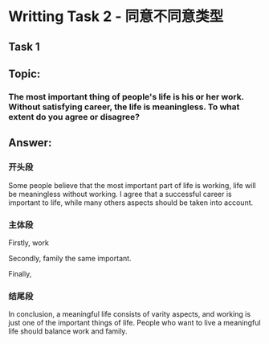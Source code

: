 # Writting Task 2 - 同意不同意类型

## Task 1 
## Topic:

### The most important thing of people's life is his or her work. Without satisfying career, the life is meaningless. To what extent do you agree or disagree?

## Answer:

### 开头段
Some people believe that the most important part of life is working, life will be meaningless without working. I agree that a successful career is important to life, while many others aspects should be taken into account.

### 主体段
Firstly, work

Secondly, family the same important. 

Finally, 


### 结尾段
In conclusion, a meaningful life consists of varity aspects, and working is just one of the important things of life. People who want to live a meaningful life should balance work and family. 